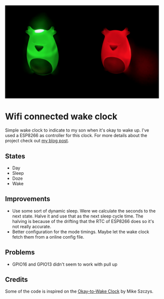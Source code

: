 ![Preview clock](preview.jpg)

# Wifi connected wake clock
Simple wake clock to indicate to my son when it's okay to wake up.
I've used a ESP8266 as controller for this clock. For more details about the project check out [my blog post](http://sitebase.be/wake-clock/).

## States
* Day
* Sleep
* Doze
* Wake

## Improvements
* Use some sort of dynamic sleep. Were we calculate the seconds to the next state. Halve it and use that as the next sleep cycle time. The halving is because of the drifting that the RTC of ESP8266 does so it's not really accurate.
* Better configuration for the mode timings. Maybe let the wake clock fetch them from a online config file.

## Problems
* GPIO16 and GPIO13 didn't seem to work with pull up

## Credits
Some of the code is inspired on the [Okay-to-Wake Clock](https://hackaday.io/project/171671-improved-okay-to-wake-clock/discussion-145270) by Mike Szczys. 
